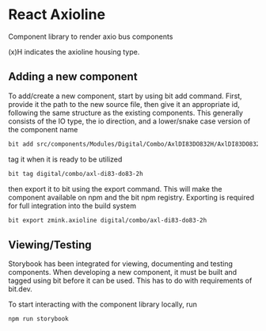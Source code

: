 # React Axioline

Component library to render axio bus components

(x)H indicates the axioline housing type.

## Adding a new component

To add/create a new component, start by using bit add command.  First, provide it the path to the new source file, then give it an appropriate id, following the same structure as the existing components.  This generally consists of the IO type, the io direction, and a lower/snake case version of the component name

```bash
bit add src/components/Modules/Digital/Combo/AxlDI83DO832H/AxlDI83DO832H.jsx --id digital/combo/axl-di83-do83-2h
```

tag it when it is ready to be utilized

```bash
bit tag digital/combo/axl-di83-do83-2h
```

then export it to bit using the export command.  This will make the component available on npm and the bit npm registry.  Exporting is required for full integration into the build system

```bash
bit export zmink.axioline digital/combo/axl-di83-do83-2h
```


## Viewing/Testing

Storybook has been integrated for viewing, documenting and testing components.  When developing 
a new component, it must be built and tagged using bit before it can be used.  This has to do with requirements of bit.dev.

To start interacting with the component library locally, run 

```bash
npm run storybook
```